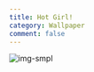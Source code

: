 ```yaml
---
title: Hot Girl!
category: Wallpaper
comment: false
---
```


![img-smpl]({{site.url}}{{site.baseurl}}/src/assets/img/FLS4B.jpg)
